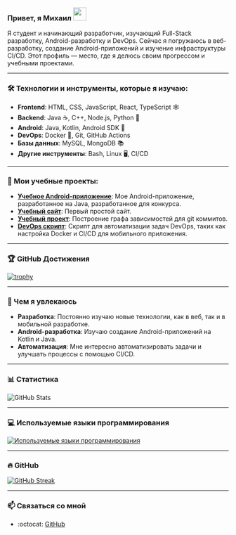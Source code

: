 ### Привет, я Михаил   <img src="https://media.giphy.com/media/hvRJCLFzcasrR4ia7z/giphy.gif" width="30px"/>
<!--👋--> 
Я студент и начинающий разработчик, изучающий Full-Stack разработку, Android-разработку и DevOps. Сейчас я погружаюсь в веб-разработку, создание Android-приложений и изучение инфраструктуры CI/CD. Этот профиль — место, где я делюсь своим прогрессом и учебными проектами.

---

### 🛠️ Технологии и инструменты, которые я изучаю:
- **Frontend**: HTML, CSS, JavaScript, React, TypeScript 🕸
- **Backend**: Java ☕, C++, Node.js, Python 🐍
- **Android**: Java, Kotlin, Android SDK 📱
- **DevOps**: Docker 🐳, Git, GitHub Actions
- **Базы данных**: MySQL, MongoDB 📚
- **Другие инструменты**: Bash, Linux 🖥, CI/CD

---

### 📘 Мои учебные проекты:
- [**Учебное Android-приложение**](https://github.com/Michail19/GDXPaper.git): Мое Android-приложение, разработанное на Java, разработанное для конкурса.
- [**Учебный сайт**](https://github.com/Michail19/Project_Yandex_PR1.git): Первый простой сайт.
- [**Учебный проект**](https://github.com/Michail19/HomeworkForKU2.git): Построение графа зависимостей для git коммитов.
- [**DevOps скрипт**](https://github.com/Michail19/ProjectNIASPO.git): Скрипт для автоматизации задач DevOps, таких как настройка Docker и CI/CD для мобильного приложения.

---

### 🏆 GitHub Достижения
[![trophy](https://github-profile-trophy.vercel.app/?username=Michail19&theme=onedark)](https://github.com/ryo-ma/github-profile-trophy)

---

### 🌱 Чем я увлекаюсь
- **Разработка**: Постоянно изучаю новые технологии, как в веб, так и в мобильной разработке.
- **Android-разработка**: Изучаю создание Android-приложений на Kotlin и Java.
- **Автоматизация**: Мне интересно автоматизировать задачи и улучшать процессы с помощью CI/CD.

---

### 📊 Статистика
![GitHub Stats](https://github-readme-stats.vercel.app/api?username=Michail19&show_icons=true&theme=radical)

---

### 💻 Используемые языки программирования

[![Используемые языки программирования](https://github-readme-stats.vercel.app/api/top-langs/?username=Michail19&layout=compact)](https://github.com/anuraghazra/github-readme-stats)

---

### 🔥 GitHub 
[![GitHub Streak](https://github-readme-streak-stats.herokuapp.com/?user=Michail19&theme=dark)](https://git.io/streak-stats)

---

### 📫 Связаться со мной
- :octocat: [GitHub](https://github.com/Michail19)
<!-- - :email: [Email](mailto:mi.ershov.2017@yandex.ru) -->








<!--
## Hi there 👋

**Michail19/Michail19** is a ✨ _special_ ✨ repository because its `README.md` (this file) appears on your GitHub profile.

Here are some ideas to get you started:

- 🔭 I’m currently working on ...
- 🌱 I’m currently learning ...
- 👯 I’m looking to collaborate on ...
- 🤔 I’m looking for help with ...
- 💬 Ask me about ...
- 📫 How to reach me: ...
- 😄 Pronouns: ...
- ⚡ Fun fact: ...
-->
